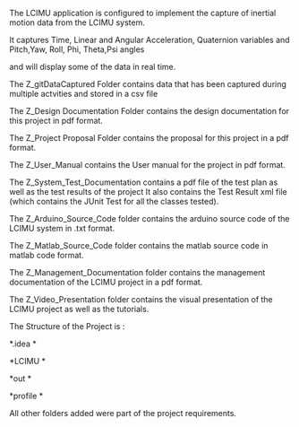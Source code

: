 The LCIMU application is configured to implement the capture of inertial motion data from the LCIMU system.

It captures Time, Linear and Angular Acceleration, Quaternion variables and Pitch,Yaw, Roll, Phi, Theta,Psi angles

and will display some of the data in real time.

The Z_gitDataCaptured Folder contains data that has been captured during multiple actvities and stored in a csv file

The Z_Design Documentation Folder contains the design documentation for this project in pdf format.

The Z_Project Proposal Folder contains the proposal for this project in a pdf format.

The Z_User_Manual contains the User manual for the project in pdf format.

The Z_System_Test_Documentation contains a pdf file of the test plan as well as the test results of the project
It also contains the Test Result xml file (which contains the JUnit Test for all the classes tested).

The Z_Arduino_Source_Code folder contains the arduino source code of the LCIMU system in .txt format.

The Z_Matlab_Source_Code folder contains the matlab source code in matlab code format.

The Z_Management_Documentation folder contains the management documentation of the LCIMU project in a pdf format.

The Z_Video_Presentation folder contains the visual presentation of the LCIMU project as well as the tutorials.
 
The Structure of the Project is :

*.idea *

*LCIMU *

*out *

*profile *

All other folders added were part of the project requirements.
